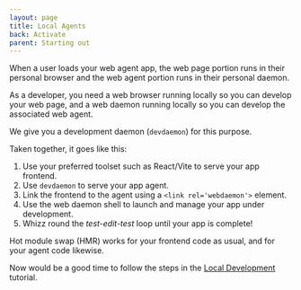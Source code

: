 ```yaml
---
layout: page
title: Local Agents
back: Activate
parent: Starting out
---
```

When a user loads your web agent app, the web page portion runs in their personal browser
and the web agent portion runs in their personal daemon.

As a developer, you need a web browser running locally so you can develop your web page, and a
web daemon running locally so you can develop the associated web agent.

We give you a development daemon (`devdaemon`) for this purpose.

Taken together, it goes like this:

1. Use your preferred toolset such as React/Vite to serve your app frontend.
2. Use `devdaemon` to serve your app agent.
3. Link the frontend to the agent using a `<link rel='webdaemon'>` element.
4. Use the web daemon shell to launch and manage your app under development.
5. Whizz round the _test-edit-test_ loop until your app is complete!

Hot module swap (HMR) works for your frontend code as usual, and for your agent code likewise.

Now would be a good time to follow the steps in the
[Local Development](../tutorials/local_development) tutorial.
